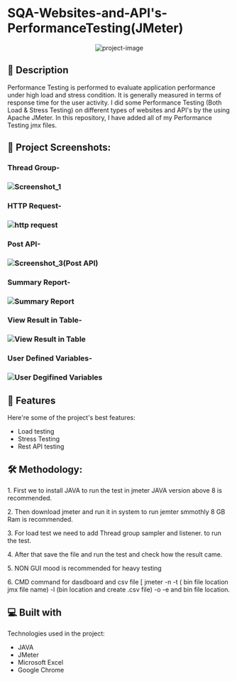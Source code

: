 # SQA-Websites-and-API's-PerformanceTesting(JMeter)

<p align="center"><img src="https://socialify.git.ci/shantokumarsaha123/SQA-Websites-and-APIs-PerformanceTesting-JMeter/image?language=1&amp;name=1&amp;owner=1&amp;stargazers=1&amp;theme=Light" alt="project-image"></p>

## 📝 Description 
<p id="description"> Performance Testing is performed to evaluate application performance under high load and stress condition. It is generally measured in terms of response time for the user activity. I did some Performance Testing (Both Load & Stress Testing) on different types of websites and API's by the using Apache JMeter. In this repository, I have added all of my Performance Testing jmx files.</p>

<h2>🧐 Project Screenshots:</h2>

<h3> Thread Group- <h3>
  
![Screenshot_1](https://github.com/shantokumarsaha123/SQA-Websites-and-APIs-PerformanceTesting-JMeter/assets/122052172/05597d72-5e38-4563-aa28-1b82fabe4155)
  
<h3> HTTP Request- <h3>
  
![http request](https://github.com/shantokumarsaha123/SQA-Websites-and-APIs-PerformanceTesting-JMeter/assets/122052172/3d9f117b-8535-423a-8e2f-56bbabccead5)
    
<h3> Post API- <h3>  
  
![Screenshot_3(Post API)](https://github.com/shantokumarsaha123/SQA-Websites-and-APIs-PerformanceTesting-JMeter/assets/122052172/189bcc96-e713-4868-a942-dcc030a2fc16)
     
<h3> Summary Report- <h3>
  
![Summary Report](https://github.com/shantokumarsaha123/SQA-Websites-and-APIs-PerformanceTesting-JMeter/assets/122052172/a6228db7-96b2-4947-baf0-5d46d96b8bd2)
        
<h3> View Result in Table- <h3>
            
![View Result in Table](https://github.com/shantokumarsaha123/SQA-Websites-and-APIs-PerformanceTesting-JMeter/assets/122052172/0039e423-c70b-49c3-9492-9271fd1735f7)

<h3> User Defined Variables- <h3>
  
![User Degifined Variables](https://github.com/shantokumarsaha123/SQA-Websites-and-APIs-PerformanceTesting-JMeter/assets/122052172/6915d48e-4ce4-4fe5-9ce2-0b0aab2487ba)


## 🎯 Features

Here're some of the project's best features:

*   Load testing
*   Stress Testing
*   Rest API testing

<h2>🛠️ Methodology:</h2>

<p>1. First we to install JAVA to run the test in jmeter JAVA version above 8 is recommended.</p>

<p>2. Then download jmeter and run it in system to run jemter smmothly 8 GB Ram is recommended.</p>

<p>3. For load test we need to add Thread group sampler and listener. to run the test.</p>

<p>4. After that save the file and run the test and check how the result came.</p>

<p>5. NON GUI mood is recommended for heavy testing</p>

<p>6. CMD command for dasdboard and csv file [ jmeter -n -t ( bin file location jmx file name) -l (bin location and create .csv file) -o -e and bin file location.</p>

  
  
<h2>💻 Built with</h2>

Technologies used in the project:

*   JAVA
*   JMeter
*   Microsoft Excel
*   Google Chrome

